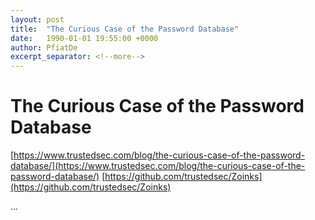 ```yaml
---
layout: post
title:  "The Curious Case of the Password Database"
date:   1990-01-01 19:55:00 +0000
author: PfiatDe
excerpt_separator: <!--more-->
---
```


# The Curious Case of the Password Database
[https://www.trustedsec.com/blog/the-curious-case-of-the-password-database/](https://www.trustedsec.com/blog/the-curious-case-of-the-password-database/)
[https://github.com/trustedsec/Zoinks](https://github.com/trustedsec/Zoinks)

...
<!--more-->
